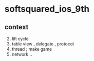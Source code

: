 # softsquared_ios_9th

## context

02. lift cycle
03. table view , delegate , protocol
04. thread ; make game
05. network
..
